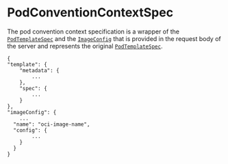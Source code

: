 # PodConventionContextSpec

The pod convention context specification is a wrapper of the [`PodTemplateSpec`](https://kubernetes.io/docs/reference/kubernetes-api/workload-resources/pod-template-v1/#PodTemplateSpec) and the [`ImageConfig`](image-config.md) that is provided in the request body of the server and represents the original [`PodTemplateSpec`](https://kubernetes.io/docs/reference/kubernetes-api/workload-resources/pod-template-v1/#PodTemplateSpec).

```
{
"template": {
    "metadata": {
        ...
    },
    "spec": {
        ...
    }
},
"imageConfig": {
    ...
  "name": "oci-image-name",
  "config": {
        ...
    }
  }
}
```
